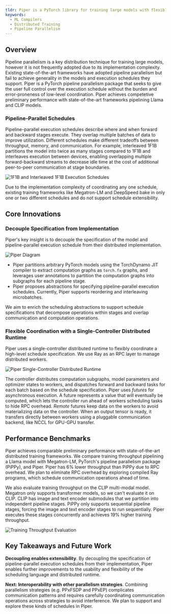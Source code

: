 ```yaml
---
tldr: Piper is a PyTorch library for training large models with flexible pipeline parallel schedules. 
keywords:
  - ML Compilers
  - Distributed Training
  - Pipeline Parallelism
---
```


## Overview

Pipeline parallelism is a key distribution technique for training large models, however it is not frequently adopted due to its implementation complexity. 
Existing state-of-the-art frameworks have adopted pipeline parallelism but fail to achieve generality in the models and execution schedules they support.
Piper is a PyTorch pipeline parallelism package that seeks to give the user full control over the execution schedule without the burden and error-proneness of low-level coordination.
Piper achieves competetive preliminary performance with state-of-the-art frameworks pipelining Llama and CLIP models.

### Pipeline-Parallel Schedules

Pipeline-parallel execution schedules describe where and when forward and backward stages execute. 
They overlap multiple batches of data to improve utilization. 
Different schedules make different tradeoffs between throughput, memory, and communication. 
For example, interleaved 1F1B partitions the model into twice as many stages compared to 1F1B and interleaves
execution between devices, enabling overlapping multiple forward-backward streams to decrease
idle time at the cost of additional peer-to-peer communication at stage boundaries.

![1F1B and Interleaved 1F1B Execution Schedules](https://raw.githubusercontent.com/uw-syfi/piper/main/figs/1f1b-schedules.png)

Due to the implementation complexity of coordinating any one schedule, existing training frameworks like Megatron-LM and DeepSpeed bake in only one or two different schedules and do not support schedule extensibility. 

## Core Innovations

### Decouple Specification from Implementation

Piper's key insight is to decouple the specification of the model and pipeline-parallel execution schedule from their distributed implementation.

![Piper Diagram](https://raw.githubusercontent.com/uw-syfi/piper/main/figs/piper.png)

- Piper partitions arbitrary PyTorch models using the TorchDynamo JIT compiler to extract computation graphs as `torch.fx` graphs, and leverages user annotations to partition the computation graphs into subgraphs for each pipeline stage.
- Piper proposes abstractions for specifying pipeline-parallel execution schedules. Currently, Piper supports reordering and interleaving microbatches.

We aim to enrich the scheduling abstractions to support schedule specifications that decompose operations within stages and overlap communication and computation operations.

### Flexible Coordination with a Single-Controller Distributed Runtime

Piper uses a single-controller distributed runtime to flexibly coordinate a high-level schedule specification.
We use Ray as an RPC layer to manage distributed workers.

![Piper Single-Controller Distributed Runtime](https://raw.githubusercontent.com/uw-syfi/piper/main/figs/controller.png)

The controller distributes computation subgraphs, model parameters and optimizer states to workers, and dispatches forward and backward tasks for each batch based on the schedule specification.
Piper uses *futures* for asynchronous execution.
A future represents a value that will eventually be computed, which lets the controller run ahead of workers scheduling tasks to hide RPC overhead.
*Remote* futures keep data on the workers to avoid materializing data on the controller.
When an output tensor is ready, it transfers directly between workers using a pluggable communication backend, like NCCL for GPU-GPU transfer.

## Performance Benchmarks

Piper achieves comparable preliminary performance with state-of-the-art distributed training frameworks.
We compare training throughput pipelining a Llama model with Megatron-LM, PyTorch's pipeline parallelism package (PiPPy), and Piper. 
Piper has 6% lower throughput than PiPPy due to RPC overhead. 
We plan to eliminate RPC overhead by exploring compiled Ray programs, which schedule communication operations ahead of time.

We also evaluate training throughput on the CLIP multi-modal model.
Megatron only supports transformer models, so we can't evaluate it on CLIP.
CLIP has image and text encoder submodules that we partition into independent pipeline stages.
PiPPy only supports sequential pipeline stages, forcing the image and text encoder stages to run sequentially. 
Piper executes these stages concurrently and achieves 19% higher training throughput.

![Training Throughput Evaluation](https://raw.githubusercontent.com/uw-syfi/piper/main/figs/eval.png)

## Key Takeaways and Future Work

**Decoupling enables extensibility**. By decoupling the specification of pipeline-parallel execution schedules from their implementation, Piper enables further improvements to the usability and flexibility of the scheduling language and distributed runtime.

**Next: Interoperability with other parallelism strategies**. Combining parallelism strategies (e.g. PPxFSDP and PPxEP) complicates communication patterns and requires carefully coordinating communication operations across strategies to avoid interference. We plan to support and explore these kinds of schedules in Piper.